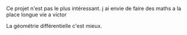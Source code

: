 Ce projet n'est pas le plus intéressant.
j ai envie de faire des maths a la place
longue vie a victor

La géométrie différentielle c'est mieux.
